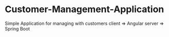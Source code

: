 # Customer-Management-Application
Simple Application for managing with customers
client => Angular
server => Spring Boot
